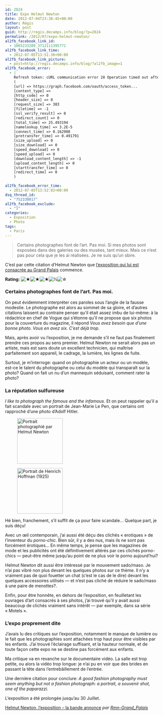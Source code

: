```yaml
---
id: 2824
title: Expo Helmut Newton
date: 2012-07-04T23:38:45+00:00
author: Régis
layout: post
guid: http://regis.decamps.info/blog/?p=2824
permalink: /2012/07/expo-helmut-newton/
al2fb_facebook_link_id:
  - 1065233209_3712111395771
al2fb_facebook_link_time:
  - 2012-07-05T13:51:36+00:00
al2fb_facebook_link_picture:
  - post=http://regis.decamps.info/blog/?al2fb_image=1
al2fb_facebook_error:
  - |
    Refresh token: cURL communication error 28 Operation timed out after 25001 milliseconds with 0 bytes received:  Array
    (
    [url] => https://graph.facebook.com/oauth/access_token...
    [content_type] =>
    [http_code] => 0
    [header_size] => 0
    [request_size] => 383
    [filetime] => -1
    [ssl_verify_result] => 0
    [redirect_count] => 0
    [total_time] => 25.493194
    [namelookup_time] => 3.2E-5
    [connect_time] => 0.162908
    [pretransfer_time] => 0.491791
    [size_upload] => 0
    [size_download] => 0
    [speed_download] => 0
    [speed_upload] => 0
    [download_content_length] => -1
    [upload_content_length] => 0
    [starttransfer_time] => 0
    [redirect_time] => 0
    )
    
al2fb_facebook_error_time:
  - 2012-07-05T13:52:02+00:00
dsq_thread_id:
  - "752330017"
al2fb_facebook_exclude:
  - "1"
categories:
  - Exposition
  - Photo
tags:
  - Paris
---
```

> Certains photographes font de l&rsquo;art. Pas moi. Si mes photos sont exposées dans des galeries ou des musées, tant mieux. Mais ce n&rsquo;est pas pour cela que je les ai réalisées. Je ne suis qu&rsquo;un sbire.

C&rsquo;est par cette citation d&rsquo;Helmut Newton que [l&rsquo;exposition qui lui est consacrée au Grand Palais](http://www.grandpalais.fr/grandformat/exposition/helmut-newton/ "Exposition des photographies d'Helmut Newton au Grand Palais") commence.

**Rating:**&nbsp;![&#9733;](http://regis.decamps.info/blog/wp-content/plugins/xavins-review-ratings/default/star.png "3.5/5")![&#9733;](http://regis.decamps.info/blog/wp-content/plugins/xavins-review-ratings/default/star.png "3.5/5")![&#9733;](http://regis.decamps.info/blog/wp-content/plugins/xavins-review-ratings/default/star.png "3.5/5")![&frac12;](http://regis.decamps.info/blog/wp-content/plugins/xavins-review-ratings/default/half_star.png "3.5/5")![&#9734;](http://regis.decamps.info/blog/wp-content/plugins/xavins-review-ratings/default/blank_star.png "3.5/5")&nbsp;

<!--more-->

### Certains photographes font de l&rsquo;art. Pas moi.

On peut évidemment interpréter ces paroles sous l&rsquo;angle de la fausse modestie. Le photographe est alors au sommet de sa gloire, et d&rsquo;autres citations laissent au contraire penser qu&rsquo;il était assez imbu de lui-même: à la rédactrice en chef de Vogue qui s&rsquo;étonne qu&rsquo;il ne propose que six photos pour la couverture du magazine, il répond _Vous avez besoin que d&rsquo;une bonne photo. Vous en avez six. C&rsquo;est déjà trop._

Mais, après avoir vu l&rsquo;exposition, je me demande s&rsquo;il ne faut pas finalement prendre ces propos au sens premier. Helmut Newton ne serait alors pas un artiste, mais est sans doute un excellent technicien, qui maîtrise parfaitement son appareil, le cadrage, la lumière, les lignes de fuite. 

Surtout, je m&rsquo;interroge: quand on photographie un acteur ou un modèle, est-ce le talent du photographe ou celui du modèle qui transparaît sur la photo? Quand on fait un nu d&rsquo;un mannequin séduisant, comment rater la photo?

### La réputation sulfureuse

_I like to photograph the famous and the infamous._ Et on peut rappeler qu&rsquo;il a fait scandale avec un portrait de Jean-Marie Le Pen, que certains ont rapproché d&rsquo;une photo d&rsquo;Adolf Hitler.

<div id='gallery-15' class='gallery galleryid-2824 gallery-columns-3 gallery-size-thumbnail'>
  <figure class='gallery-item'> 
  
  <div class='gallery-icon portrait'>
    <a href='http://regis.decamps.info/blog/2012/07/expo-helmut-newton/lepen/'><img width="150" height="150" src="http://regis.decamps.info/blog/wp-content/uploads/2012/07/lepen-150x150.jpg" class="attachment-thumbnail size-thumbnail" alt="Portrait photographié par Helmut Newton" srcset="http://regis.decamps.info/blog/wp-content/uploads/2012/07/lepen-150x150.jpg 150w, http://regis.decamps.info/blog/wp-content/uploads/2012/07/lepen-100x100.jpg 100w" sizes="(max-width: 150px) 100vw, 150px" /></a>
  </div></figure><figure class='gallery-item'> 
  
  <div class='gallery-icon portrait'>
    <a href='http://regis.decamps.info/blog/2012/07/expo-helmut-newton/hitler-with-his-dog/'><img width="150" height="150" src="http://regis.decamps.info/blog/wp-content/uploads/2012/07/hitler-with-his-dog-150x150.jpg" class="attachment-thumbnail size-thumbnail" alt="Portrait de Henrich Hoffman (1925)" srcset="http://regis.decamps.info/blog/wp-content/uploads/2012/07/hitler-with-his-dog-150x150.jpg 150w, http://regis.decamps.info/blog/wp-content/uploads/2012/07/hitler-with-his-dog-100x100.jpg 100w" sizes="(max-width: 150px) 100vw, 150px" /></a>
  </div></figure>
</div>

Hé bien, franchement, s&rsquo;il suffit de ça pour faire scandale&#8230; Quelque part, je suis déçu!

Avec un œil contemporain, j&rsquo;ai aussi été déçu des clichés « erotiques » de l&rsquo;inventeur du _porno-chic_. Bien sûr, il y a des nus, mais ils ne sont pas forcément érotiques&#8230; En même temps, je pense que les magazines de mode et les publicités ont été définitivement altérés par ces clichés porno-chics &#8212; peut-être même jusqu&rsquo;au point de ne plus voir le porno aujourd&rsquo;hui?

Helmut Newton dit aussi être intéressé par le mouvement sado/maso. Je n&rsquo;ai pas vibré non plus devant les quelques photos sur ce thème. Il n&rsquo;y a vraiment pas de quoi fouetter un chat (c&rsquo;est le cas de le dire) devant les quelques accessoires utilisés &#8212; et n&rsquo;est pas cliché de réduire le sado/maso à une paire de menottes?.

Enfin, pour être honnête, en dehors de l&rsquo;exposition, en feuilletant les ouvrages d&rsquo;art consacrés à ses photos, j&rsquo;ai trouvé qu&rsquo;il y avait aussi beaucoup de clichés vraiment sans intérêt &#8212; par exemple, dans sa série « Motels ».

### L&rsquo;expo proprement dite

J&rsquo;avais lu des critiques sur l&rsquo;exposition, notamment le manque de lumière ou le fait que les photographies sont attachées trop haut pour être visibles par les enfants. J&rsquo;ai trouvé l&rsquo;éclairage suffisant, et la hauteur normale, et de toute façon cette expo ne se destine pas forcément aux enfants.

Ma critique va en revanche sur le documentaire vidéo. La salle est trop petite, ou alors la vidéo trop longue: je n&rsquo;ai pu en voir que des brides en passant la tête dans l’entrebâillement de l&rsquo;entrée.

Une dernière citation pour conclure: _A good fashion photography must seem anything but not a fashion photograph: a portrait, a souvenir shot, one of the paparazzi_. 

L&rsquo;exposition a été prolongée jusqu&rsquo;au 30&nbsp;Juillet. 

  
<a href="http://www.dailymotion.com/video/xpewjw_helmut-newton-l-exposition-la-bande-annonce_creation" target="_blank">Helmut Newton, l&rsquo;exposition &#8211; la bande annonce</a> _par <a href="http://www.dailymotion.com/Rmn-Grand_Palais" target="_blank">Rmn-Grand_Palais</a>_
